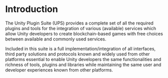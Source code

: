 # Introduction

The Unity Plugin Suite (UPS) provides a complete set of all the required plugins and tools for the integration of various (available) services which allow Unity developers to create blockchain-based games with free choices between available and commonly used services.

Included in this suite is a full implementation/integration of all interfaces, third party solutions and protocols known and widely used from other platforms essential to enable Unity developers the same functionalities and richness of tools, plugins and libraries while maintaining the same user and developer experiences known from other platforms.
